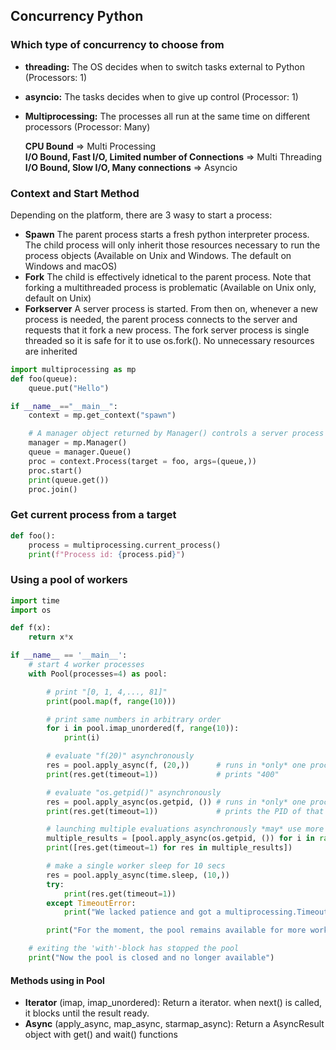 ## Concurrency Python

### Which type of concurrency to choose from
* **threading:** The OS decides when to switch tasks external  to Python                  (Processors: 1)
* **asyncio:** The tasks decides when to give up control                                  (Processor: 1)
* **Multiprocessing:** The processes all run at the same time on different processors     (Processor: Many)

	**CPU Bound** => Multi Processing  
	**I/O Bound, Fast I/O, Limited number of Connections** => Multi Threading  
	**I/O Bound, Slow I/O, Many connections** => Asyncio  

### Context and Start Method
Depending on the platform, there are 3 wasy to start a process:  
* **Spawn** The parent process starts a fresh python interpreter process. The child process will only inherit those resources necessary to run the process objects (Available on Unix and Windows. The default on Windows and macOS)  
* **Fork** The child is effectively idnetical to the parent process. Note that forking a multithreaded process is problematic (Available on Unix only, default on Unix)  
* **Forkserver** A server process is started. From then on, whenever a new process is needed, the parent process connects to the server and requests that it fork a new process. The fork server process is single threaded so it is safe for it to use os.fork(). No unnecessary resources are inherited  
```python
import multiprocessing as mp
def foo(queue):
	queue.put("Hello")

if __name__=="__main__":
	context = mp.get_context("spawn")

	# A manager object returned by Manager() controls a server process which holds Python objects and allows other processes to manipulate them using proxies.
	manager = mp.Manager()
	queue = manager.Queue() 
	proc = context.Process(target = foo, args=(queue,)) 
	proc.start()
	print(queue.get())
	proc.join()
```  

### Get current process from a target 
```python
def foo():
	process = multiprocessing.current_process()
	print(f"Process id: {process.pid}")
```

### Using a pool of workers
```python 
import time
import os

def f(x):
    return x*x

if __name__ == '__main__':
    # start 4 worker processes
    with Pool(processes=4) as pool:

        # print "[0, 1, 4,..., 81]"
        print(pool.map(f, range(10)))

        # print same numbers in arbitrary order
        for i in pool.imap_unordered(f, range(10)):
            print(i)

        # evaluate "f(20)" asynchronously
        res = pool.apply_async(f, (20,))      # runs in *only* one process
        print(res.get(timeout=1))             # prints "400"

        # evaluate "os.getpid()" asynchronously
        res = pool.apply_async(os.getpid, ()) # runs in *only* one process
        print(res.get(timeout=1))             # prints the PID of that process

        # launching multiple evaluations asynchronously *may* use more processes
        multiple_results = [pool.apply_async(os.getpid, ()) for i in range(4)]
        print([res.get(timeout=1) for res in multiple_results])

        # make a single worker sleep for 10 secs
        res = pool.apply_async(time.sleep, (10,))
        try:
            print(res.get(timeout=1))
        except TimeoutError:
            print("We lacked patience and got a multiprocessing.TimeoutError")

        print("For the moment, the pool remains available for more work")

    # exiting the 'with'-block has stopped the pool
    print("Now the pool is closed and no longer available")
```
#### Methods using in Pool 
* **Iterator** (imap, imap_unordered): Return a iterator. when next() is called, it blocks until the result ready.
* **Async** (apply_async, map_async, starmap_async): Return a AsyncResult object with get() and wait() functions 

